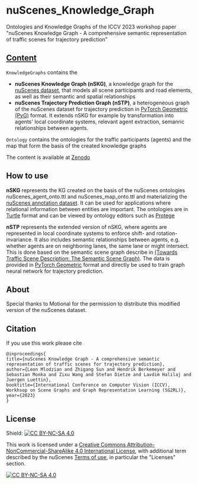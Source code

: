 # nuScenes_Knowledge_Graph
Ontologies and Knowledge Graphs of the ICCV 2023 workshop paper "nuScenes Knowledge Graph - A comprehensive semantic representation of traffic scenes for trajectory prediction"

## [Content](https://zenodo.org/records/10074393)
 `KnowledgeGraphs` contains the
  - **nuScenes Knowledge Graph (nSKG)**, a knowledge graph for the [nuScenes dataset](https://www.nuscenes.org/nuscenes), that models all scene participants and road elements, as well as their semantic and spatial relationships
  - **nuScenes Trajectory Prediction Graph (nSTP)**, a heterogeneous graph of the nuScenes dataset for trajectory prediction in [PyTorch Geometric (PyG)](https://pytorch-geometric.readthedocs.io/en/latest/) format. It extends nSKG for example by transformation into agents' local coordinate systems, relevant agent extraction, semanric relationships between agents.

`Ontology` contains the ontologies for the traffic participants (agents) and the map that form the basis of the created knowledge graphs

The content is available at [Zenodo](https://zenodo.org/records/10074393)

## How to use
**nSKG** represents the KG created on the basis of the nuScenes ontologies nuScenes_agent_onto.ttl and nuScenes_map_onto.ttl and materializing the [nuScenes annotation dataset](https://www.nuscenes.org/nuscenes#data-annotation). It can be used for applications where relational information between entities are important. The ontologies are in [Turtle](https://www.w3.org/TR/turtle/) format and can be viewed by ontology editors such as [Protege](https://protege.standord.edu/) 

**nSTP** represents the extended version of nSKG, where agents are represented in local coordinate systems to enforce shift- and rotation-invariance. It also includes semantic relationships between agents, e.g. whether agents are on neighboring lanes, the same lane or might intersect. This is done based on the semantic scene graph describe in [(Towards Traffic Scene Description: The Semantic Scene Graph)](https://arxiv.org/abs/2111.10196). The data is provided in [PyTorch Geometric](https://pyg.org/) format and directly be used to train graph neural network for trajectory prediction.

## About
Special thanks to Motional for the permission to distribute this modified version of the nuScenes dataset.

## Citation
If you use this work please cite
```
@inproceedings{
title={nuScenes Knowledge Graph - A comprehensive semantic representation of traffic scenes for trajectory prediction},
author={Leon Mlodzian and Zhigang Sun and Hendrik Berkemeyer and Sebastian Monka and Zixu Wang and Stefan Dietze and Lavdim Halilaj and Juergen Luettin},
booktitle={International Conference on Computer Vision (ICCV), Workhsop on Scene Graphs and Graph Representation Learning (SG2RL)},
year={2023}
}
```
## License
Shield: [![CC BY-NC-SA 4.0][cc-by-nc-sa-shield]][cc-by-nc-sa]

This work is licensed under a
[Creative Commons Attribution-NonCommercial-ShareAlike 4.0 International License][cc-by-nc-sa], 
with additional term described by the nuScenes [Terms of use](https://www.nuscenes.org/terms-of-use), in particular the "Licenses" section.

[![CC BY-NC-SA 4.0][cc-by-nc-sa-image]][cc-by-nc-sa]

[cc-by-nc-sa]: http://creativecommons.org/licenses/by-nc-sa/4.0/
[cc-by-nc-sa-image]: https://licensebuttons.net/l/by-nc-sa/4.0/88x31.png
[cc-by-nc-sa-shield]: https://img.shields.io/badge/License-CC%20BY--NC--SA%204.0-lightgrey.svg
